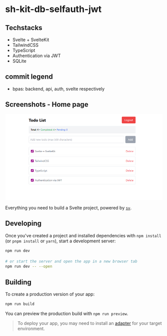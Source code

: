 # sh-kit-db-selfauth-jwt

## Techstacks

- Svelte + SvelteKit
- TailwindCSS
- TypeScript
- Authentication via JWT
- SQLite

## commit legend

- bpas: backend, api, auth, svelte respectively

## Screenshots - Home page

![home.png](./docs/assets/screenshots/home.png)

Everything you need to build a Svelte project, powered by [`sv`](https://github.com/sveltejs/cli).

## Developing

Once you've created a project and installed dependencies with `npm install` (or `pnpm install` or `yarn`), start a development server:

```bash
npm run dev

# or start the server and open the app in a new browser tab
npm run dev -- --open
```

## Building

To create a production version of your app:

```bash
npm run build
```

You can preview the production build with `npm run preview`.

> To deploy your app, you may need to install an [adapter](https://svelte.dev/docs/kit/adapters) for your target environment.
